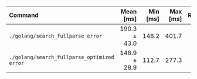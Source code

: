 | Command | Mean [ms] | Min [ms] | Max [ms] | Relative |
|:---|---:|---:|---:|---:|
| `./golang/search_fullparse error` | 190.3 ± 43.0 | 148.2 | 401.7 | 1.28 ± 0.38 |
| `./golang/search_fullparse_optimized error` | 148.9 ± 28.9 | 112.7 | 277.3 | 1.00 |

